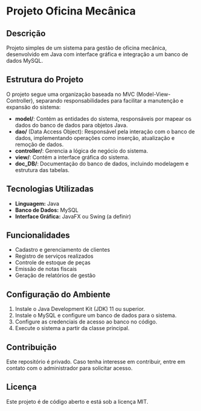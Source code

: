 # Projeto Oficina Mecânica

## Descrição
Projeto simples de um sistema para gestão de oficina mecânica, desenvolvido em Java com interface gráfica e integração a um banco de dados MySQL.

## Estrutura do Projeto
O projeto segue uma organização baseada no MVC (Model-View-Controller), separando responsabilidades para facilitar a manutenção e expansão do sistema:

- **model/**: Contém as entidades do sistema, responsáveis por mapear os dados do banco de dados para objetos Java.
- **dao/** (Data Access Object): Responsável pela interação com o banco de dados, implementando operações como inserção, atualização e remoção de dados.
- **controller/**: Gerencia a lógica de negócio do sistema.
- **view/**: Contém a interface gráfica do sistema.
- **doc_DB/**: Documentação do banco de dados, incluindo modelagem e estrutura das tabelas.

## Tecnologias Utilizadas
- **Linguagem:** Java
- **Banco de Dados:** MySQL
- **Interface Gráfica:** JavaFX ou Swing (a definir)

## Funcionalidades
- Cadastro e gerenciamento de clientes
- Registro de serviços realizados
- Controle de estoque de peças
- Emissão de notas fiscais
- Geração de relatórios de gestão

## Configuração do Ambiente
1. Instale o Java Development Kit (JDK) 11 ou superior.
2. Instale o MySQL e configure um banco de dados para o sistema.
3. Configure as credenciais de acesso ao banco no código.
4. Execute o sistema a partir da classe principal.

## Contribuição
Este repositório é privado. Caso tenha interesse em contribuir, entre em contato com o administrador para solicitar acesso.

## Licença
Este projeto é de código aberto e está sob a licença MIT.

